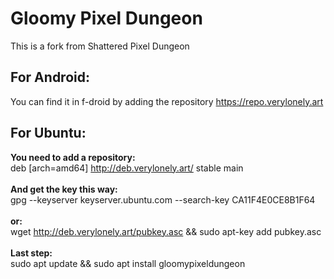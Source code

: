 # Gloomy Pixel Dungeon

This is a fork from Shattered Pixel Dungeon

## For Android:
You can find it in f-droid by adding the repository https://repo.verylonely.art


## For Ubuntu:
<strong>You need to add a repository:</strong><br>
deb [arch=amd64] http://deb.verylonely.art/ stable main<br><br>
<strong>And get the key this way:</strong><br>
gpg --keyserver keyserver.ubuntu.com --search-key CA11F4E0CE8B1F64<br><br>
<strong>or:</strong><br>
wget http://deb.verylonely.art/pubkey.asc && sudo apt-key add pubkey.asc<br><br>
<strong>Last step:</strong><br>
sudo apt update && sudo apt install gloomypixeldungeon
